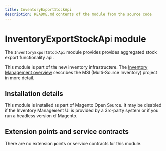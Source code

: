 ```yaml
---
title: InventoryExportStockApi
description: README.md contents of the module from the source code
---
```


# InventoryExportStockApi module

The `InventoryExportStockApi` module provides provides aggregated stock export functionality api.

This module is part of the new inventory infrastructure. The
[Inventory Management overview](https://developer.adobe.com/commerce/webapi/rest/inventory/index.html)
describes the MSI (Multi-Source Inventory) project in more detail.

## Installation details

This module is installed as part of Magento Open Source. It may be disabled if the Inventory Management UI
is provided by a 3rd-party system or if you run a headless version of Magento.

## Extension points and service contracts

There are no extension points or service contracts for this module.

